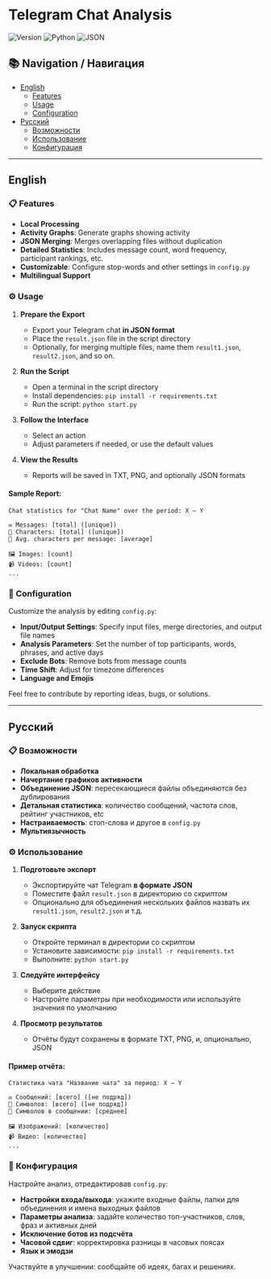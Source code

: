 # Telegram Chat Analysis

![Version](https://img.shields.io/badge/Version-1.2-brightgreen.svg) ![Python](https://img.shields.io/badge/Python-3.x-blue.svg) ![JSON](https://img.shields.io/badge/JSON-Compatible-orange.svg)  

## 📚 Navigation / Навигация
- [English](#english)
  - [Features](#features)
  - [Usage](#usage)
  - [Configuration](#configuration)
- [Русский](#русский)
  - [Возможности](#возможности)
  - [Использование](#использование)
  - [Конфигурация](#конфигурация)

---

## English

### 📋 Features
- **Local Processing**
- **Activity Graphs**: Generate graphs showing activity
- **JSON Merging**: Merges overlapping files without duplication
- **Detailed Statistics**: Includes message count, word frequency, participant rankings, etc.
- **Customizable**: Configure stop-words and other settings in `config.py`
- **Multilingual Support**

### ⚙️ Usage

1. **Prepare the Export**
   - Export your Telegram chat **in JSON format**
   - Place the `result.json` file in the script directory
   - Optionally, for merging multiple files, name them `result1.json`, `result2.json`, and so on.

2. **Run the Script**
   - Open a terminal in the script directory
   - Install dependencies: `pip install -r requirements.txt`
   - Run the script: `python start.py`

3. **Follow the Interface**
   - Select an action
   - Adjust parameters if needed, or use the default values

4. **View the Results**
   - Reports will be saved in TXT, PNG, and optionally JSON formats

#### Sample Report:
```
Chat statistics for "Chat Name" over the period: X – Y

✉️ Messages: [total] ([unique])
🔣 Characters: [total] ([unique])
💬 Avg. characters per message: [average]

🖼 Images: [count]
📹 Videos: [count]
...
```

### 🔧 Configuration
Customize the analysis by editing `config.py`:
- **Input/Output Settings**: Specify input files, merge directories, and output file names
- **Analysis Parameters**: Set the number of top participants, words, phrases, and active days
- **Exclude Bots**: Remove bots from message counts
- **Time Shift**: Adjust for timezone differences
- **Language and Emojis**


Feel free to contribute by reporting ideas, bugs, or solutions.

---
## Русский

### 📋 Возможности
- **Локальная обработка**
- **Начертание графиков активности**
- **Объединение JSON**: пересекающиеся файлы объединяются без дублирования
- **Детальная статистика**: количество сообщений, частота слов, рейтинг участников, etc
- **Настраиваемость**: стоп-слова и другое в `config.py`
- **Мультиязычность**

### ⚙️ Использование

1. **Подготовьте экспорт**
   - Экспортируйте чат Telegram **в формате JSON**
   - Поместите файл `result.json` в директорию со скриптом
   - Опционально для объединения нескольких файлов назвать их `result1.json`, `result2.json` и т.д.

2. **Запуск скрипта**
   - Откройте терминал в директории со скриптом
   - Установите зависимости: `pip install -r requirements.txt`
   - Выполните: `python start.py`

3. **Следуйте интерфейсу**
   - Выберите действие
   - Настройте параметры при необходимости или используйте значения по умолчанию

4. **Просмотр результатов**
   - Отчёты будут сохранены в формате TXT, PNG, и, опционально, JSON

#### Пример отчёта:
```
Статистика чата "Название чата" за период: X – Y

✉️ Сообщений: [всего] ([не подряд])
🔣 Символов: [всего] ([не подряд])
💬 Символов в сообщении: [среднее]

🖼 Изображений: [количество]
📹 Видео: [количество]
...
```

### 🔧 Конфигурация
Настройте анализ, отредактировав `config.py`:
- **Настройки входа/выхода**: укажите входные файлы, папки для объединения и имена выходных файлов
- **Параметры анализа**: задайте количество топ-участников, слов, фраз и активных дней
- **Исключение ботов из подсчёта**
- **Часовой сдвиг**: корректировка разницы в часовых поясах
- **Язык и эмодзи**


Участвуйте в улучшении: сообщайте об идеях, багах и решениях.